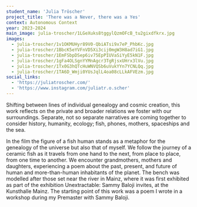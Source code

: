 ```yaml
---
student_name: 'Julia Tröscher'
project_title: 'There was a Never, there was a Yes'
context: Autonomous Context
year: 2023-2024
main_image: julia-troscher/1LGeXuks8tggylQzmOFcB_tu2gixdfkrx.jpg
images:
  - julia-troscher/1v1OKMUHyr89V0-QbiATsi9x7eP_PhbKc.jpg
  - julia-troscher/1BbcK5eYVFnVD5Xi3cij0mgW3H8ad7iG1.jpg
  - julia-troscher/1EmFSbpDSep6iv75EpPIUVaSiYyE5kN1F.jpg
  - julia-troscher/1gFa4OLSgnYYMnAgcr3TgRjsxUHrx3lVu.jpg
  - julia-troscher/1Tx0G3hQTcHuWNVQSb6uVukYYn7YCNLQq.jpg
  - julia-troscher/1TA6D_Wmji0YUsJqlL4oa08cLLkAFVEzm.jpg
social_links:
  - 'https://juliatroscher.com/'
  - 'https://www.instagram.com/juliatr.o.scher'
---
```


Shifting between lines of individual genealogy and cosmic creation, this work reflects on the private and broader relations we foster with our surroundings. Separate, not so separate narratives are coming together to consider history, humanity, ecology; fish, phones, mothers, spaceships and the sea.

In the film the figure of a fish human stands as a metaphor for the genealogy of the universe but also that of myself. We follow the journey of a ceramic fish as it travels from one hand to the next, from place to place, from one time to another. We encounter grandmothers, mothers and daughters, experiencing a poem about the past, present, and future of human and more-than-human inhabitants of the planet.
The bench was modelled after those set near the river in Mainz, where it was first exhibited as part of the exhibition Unextractable: Sammy Baloji invites, at the Kunsthalle Mainz. The starting point of this work was a poem I wrote in a workshop during my Premaster with Sammy Baloji.
